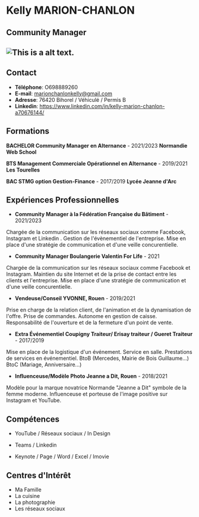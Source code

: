 <!DOCTYPE html>
<html lang=fr>

<head>
<title> CV kelly MC </title>
<meta charset="utf-8">
</head>

<body>
<h1>Kelly MARION-CHANLON</h1>

<h2>Community Manager<h2>

![This is a alt text.](https://media-exp1.licdn.com/dms/image/C4D03AQFohsyGKRMs9w/profile-displayphoto-shrink_800_800/0/1610300797106?e=1640217600&v=beta&t=EUSPO46iuAAVDE0VLSXIkGeQqQO6D7GUw2T4d-DAJes)

## Contact

* __Téléphone__: O698889260
* **E-mail**: marionchanlonkelly@gmail.com
* **Adresse**: 76420 Bihorel / Véhiculé / Permis B
* **Linkedin**: https://www.linkedin.com/in/kelly-marion-chanlon-a70676144/

## Formations

**BACHELOR Community Manager en Alternance** - 2021/2023 **Normandie Web School**

 **BTS Management Commerciale Opérationnel en Alternance** - 2019/2021 **Les Tourelles** 

 **BAC STMG option Gestion-Finance** - 2017/2019 **Lycée Jeanne d'Arc**

## Expériences Professionnelles

* **Community Manager à la Fédération Française du Bâtiment** - 2021/2023

Chargée de la communication sur les réseaux sociaux comme Facebook, Instagram et Linkedin .
Gestion de l'évènementiel de l'entreprise.
Mise en place d'une stratégie de communication et d'une veille concurentielle.

* **Community Manager Boulangerie Valentin For Life** - 2021

Chargée de la communication sur les réseaux sociaux comme Facebook et Instagram.
Maintien du site Internet et de la prise de contact entre les clients et l'entreprise.
Mise en place d'une stratégie de communication et d'une veille concurentielle.

* **Vendeuse/Conseil YVONNE, Rouen** - 2019/2021

Prise en charge de la relation client, de l'animation et de la dynamisation de l'offre.
Prise de commandes.
Autonome en gestion de caisse. 
Responsabilité de l'ouverture et de la fermeture d'un point de vente.

* **Extra Événementiel Coupigny Traiteur/ Erisay traiteur / Gueret Traiteur** - 2017/2019

Mise en place de la logistique d'un événement. Service en salle. Prestations de services en événementiel. BtoB (Mercedes, Mairie de Bois Guillaume...) BtoC (Mariage, Anniversaire...)

* **Influenceuse/Modèle Photo Jeanne a Dit, Rouen** - 2018/2021

Modèle pour la marque novatrice Normande "Jeanne a Dit" symbole de la femme moderne. Influenceuse et porteuse de l'image positive sur Instagram et YouTube.

## Compétences

* YouTube / Réseaux sociaux / In Design 

* Teams / Linkedin 

* Keynote / Page / Word / Excel / Imovie

## Centres d'Intérêt

* Ma Famille 
* La cuisine 
* La photographie 
* Les réseaux sociaux 

</body>
</html>
